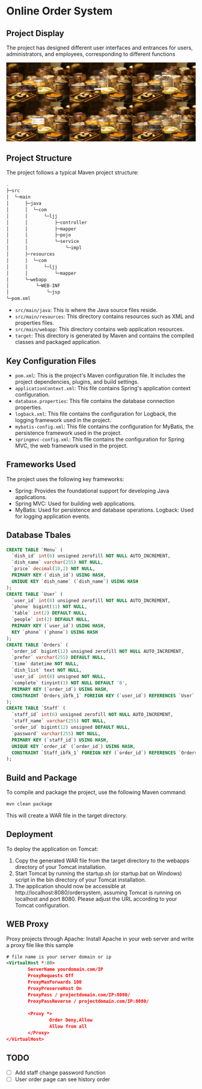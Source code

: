 # Online Order System

## Project Display

The project has designed different user interfaces and entrances for users, administrators, and employees, corresponding to different functions  

![](./display.jpg)

## Project Structure
The project follows a typical Maven project structure:
```bash
.
├─src
│  └─main
│      ├─java
│      │  └─com
│      │      └─ljj
│      │          ├─controller
│      │          ├─mapper
│      │          ├─pojo
│      │          └─service
│      │              └─impl
│      ├─resources
│      │  └─com
│      │      └─ljj
│      │          └─mapper
│      └─webapp
│          └─WEB-INF
│              └─jsp
└─pom.xml
```

* `src/main/java`: This is where the Java source files reside.  
* `src/main/resources`: This directory contains resources such as XML and properties files.  
* `src/main/webapp`: This directory contains web application resources.  
* `target`: This directory is generated by Maven and contains the compiled classes and packaged application.  

## Key Configuration Files
* `pom.xml`: This is the project's Maven configuration file. It includes the project dependencies, plugins, and build settings.  
* `applicationContext.xml`: This file contains Spring's application context configuration.  
* `database.properties`: This file contains the database connection properties.  
* `logback.xml`: This file contains the configuration for Logback, the logging framework used in the project.  
* `mybatis-config.xml`: This file contains the configuration for MyBatis, the persistence framework used in the project.  
* `springmvc-config.xml`: This file contains the configuration for Spring MVC, the web framework used in the project.  

## Frameworks Used
The project uses the following key frameworks:

* Spring: Provides the foundational support for developing Java applications.
* Spring MVC: Used for building web applications.
* MyBatis: Used for persistence and database operations.
Logback: Used for logging application events.

## Database Tbales
```sql
CREATE TABLE `Menu` (
  `dish_id` int(6) unsigned zerofill NOT NULL AUTO_INCREMENT,
  `dish_name` varchar(255) NOT NULL,
  `price` decimal(10,2) NOT NULL,
  PRIMARY KEY (`dish_id`) USING HASH,
  UNIQUE KEY `dish_name` (`dish_name`) USING HASH
);
CREATE TABLE `User` (
  `user_id` int(8) unsigned zerofill NOT NULL AUTO_INCREMENT,
  `phone` bigint(11) NOT NULL,
  `table` int(2) DEFAULT NULL,
  `people` int(2) DEFAULT NULL,
  PRIMARY KEY (`user_id`) USING HASH,
  KEY `phone` (`phone`) USING HASH
);
CREATE TABLE `Orders` (
  `order_id` bigint(12) unsigned zerofill NOT NULL AUTO_INCREMENT,
  `prefer` varchar(255) DEFAULT NULL,
  `time` datetime NOT NULL,
  `dish_list` text NOT NULL,
  `user_id` int(8) unsigned NOT NULL,
  `complete` tinyint(1) NOT NULL DEFAULT '0',
  PRIMARY KEY (`order_id`) USING HASH,
  CONSTRAINT `Orders_ibfk_1` FOREIGN KEY (`user_id`) REFERENCES `User` (`user_id`) ON DELETE NO ACTION ON UPDATE NO ACTION
);
CREATE TABLE `Staff` (
  `staff_id` int(6) unsigned zerofill NOT NULL AUTO_INCREMENT,
  `staff_name` varchar(255) NOT NULL,
  `order_id` bigint(12) unsigned DEFAULT NULL,
  `password` varchar(255) NOT NULL,
  PRIMARY KEY (`staff_id`) USING HASH,
  UNIQUE KEY `order_id` (`order_id`) USING HASH,
  CONSTRAINT `Staff_ibfk_1` FOREIGN KEY (`order_id`) REFERENCES `Orders` (`order_id`) ON DELETE NO ACTION ON UPDATE NO ACTION
);
```

## Build and Package
To compile and package the project, use the following Maven command:
```bash
mvn clean package
```
This will create a WAR file in the target directory.

## Deployment
To deploy the application on Tomcat:

1. Copy the generated WAR file from the target directory to the webapps directory of your Tomcat installation.
2. Start Tomcat by running the startup.sh (or startup.bat on Windows) script in the bin directory of your Tomcat installation.
3. The application should now be accessible at http://localhost:8080/ordersystem, assuming Tomcat is running on localhost and port 8080.
Please adjust the URL according to your Tomcat configuration.

## WEB Proxy
Proxy projects through Apache: 
Install Apache in your web server and write a proxy file like this sample
```xml
# file name is your server domain or ip
<VirtualHost *:80>
        ServerName yourdomain.com/IP
        ProxyRequests Off
        ProxyMaxForwards 100
        ProxyPreserveHost On
        ProxyPass / projectdomain.com/IP:8080/
        ProxyPassReverse / projectdomain.com/IP:8080/
 
        <Proxy *>
                Order Deny,Allow
                Allow from all
        </Proxy>
</VirtualHost>
```

## TODO
- [ ] Add staff change password function
- [ ] User order page can see history order
